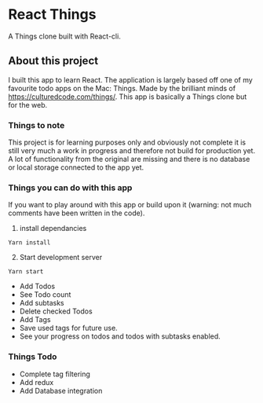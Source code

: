 # React Things

A Things clone built with React-cli.

## About this project

I built this app to learn React. The application is largely based off one of my favourite todo apps on the Mac: Things. Made by the brilliant minds of https://culturedcode.com/things/.
This app is basically a Things clone but for the web.

### Things to note

This project is for learning purposes only and obviously not complete it is still very much a work in progress and therefore not build for production yet. A lot of functionality from the original are missing and there is no database or local storage connected to the app yet.

### Things you can do with this app

If you want to play around with this app or build upon it (warning: not much comments have been written in the code).

1.  install dependancies

```
Yarn install
```

2.  Start development server

```
Yarn start
```

* Add Todos
* See Todo count
* Add subtasks
* Delete checked Todos
* Add Tags
* Save used tags for future use.
* See your progress on todos and todos with subtasks enabled.

### Things Todo

* Complete tag filtering
* Add redux
* Add Database integration
